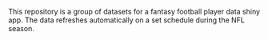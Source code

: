 This repository is a group of datasets for a fantasy football player data shiny app. The data refreshes automatically on a set schedule during the NFL season. 
